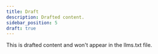 ```yaml
---
title: Draft
description: Drafted content.
sidebar_position: 5
draft: true
---
```


This is drafted content and won't appear in the llms.txt file.